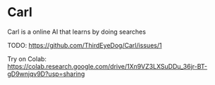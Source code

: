 # Carl
Carl is a online AI that learns by doing searches 


TODO: https://github.com/ThirdEyeDog/Carl/issues/1


Try on Colab: 
https://colab.research.google.com/drive/1Xn9VZ3LXSuDDu_36jr-BT-gD9wnjqv9D?usp=sharing
